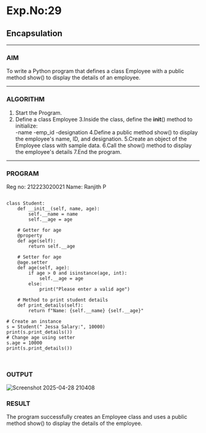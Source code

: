 # Exp.No:29  
## Encapsulation

---

### AIM  
To write a Python program that defines a class Employee with a public method show() to display the details of an employee.

---

### ALGORITHM

1. Start the Program.
2. Define a class Employee
3.Inside the class, define the __init__() method to initialize:          
        -name
        -emp_id
        -designation
4.Define a public method show() to display the employee's name, ID, and designation.
5.Create an object of the Employee class with sample data.
6.Call the show() method to display the employee's details
7.End the program.

---

### PROGRAM
Reg no: 212223020021
Name: Ranjith P
```

class Student:
    def __init__(self, name, age):
        self.__name = name
        self.__age = age

    # Getter for age
    @property
    def age(self):
        return self.__age

    # Setter for age
    @age.setter
    def age(self, age):
        if age > 0 and isinstance(age, int):
            self.__age = age
        else:
            print("Please enter a valid age")

    # Method to print student details
    def print_details(self):
        return f"Name: {self.__name} {self.__age}"

# Create an instance
s = Student(" Jessa Salary:", 10000)
print(s.print_details())
# Change age using setter
s.age = 10000
print(s.print_details())



```

### OUTPUT
![Screenshot 2025-04-28 210408](https://github.com/user-attachments/assets/c8694416-d90b-4d7f-9f8e-d2a1c49c3066)


### RESULT
The program successfully creates an Employee class and uses a public method show() to display the details of the employee.


